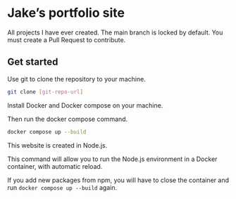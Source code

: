 # Jake’s portfolio site

All projects I have ever created.
The main branch is locked by default. You must create a Pull Request to contribute.

## Get started

Use git to clone the repository to your machine.

```bash 
git clone [git-repo-url]
```

Install Docker and Docker compose on your machine.

Then run the docker compose command.

```bash
docker compose up --build
```

This website is created in Node.js.

This command will allow you to run the Node.js environment in a Docker container, with automatic reload.

If you add new packages from npm, you will have to close the container and run `docker compose up --build` again.